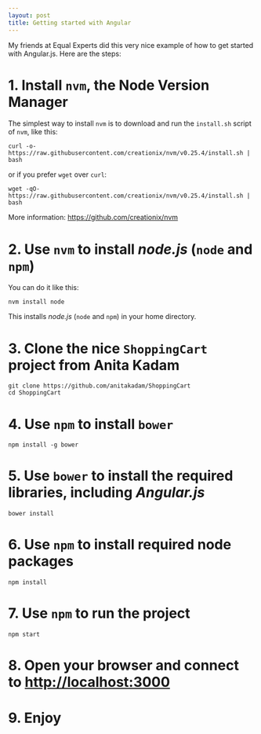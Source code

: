 ```yaml
---
layout: post
title: Getting started with Angular
---
```


My friends at Equal Experts did this very nice example of how to get started with Angular.js.
Here are the steps:

# 1. Install `nvm`, the Node Version Manager

The simplest way to install `nvm` is to download and run the `install.sh` script of `nvm`, like this:

    curl -o- https://raw.githubusercontent.com/creationix/nvm/v0.25.4/install.sh | bash

or if you prefer `wget` over `curl`:

    wget -qO- https://raw.githubusercontent.com/creationix/nvm/v0.25.4/install.sh | bash

More information: <https://github.com/creationix/nvm>

# 2. Use `nvm` to install *node.js* (`node` and `npm`)

You can do it like this:

    nvm install node

This installs *node.js* (`node` and `npm`) in your home directory.

# 3. Clone the nice `ShoppingCart` project from Anita Kadam

    git clone https://github.com/anitakadam/ShoppingCart
    cd ShoppingCart

# 4. Use `npm` to install `bower`

    npm install -g bower

# 5. Use `bower` to install the required libraries, including *Angular.js*

    bower install

# 6. Use `npm` to install required node packages

    npm install

# 7. Use `npm` to run the project

    npm start

# 8. Open your browser and connect to <http://localhost:3000>

# 9. Enjoy
